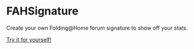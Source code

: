 # FAHSignature

Create your own Folding@Home forum signature to show off your stats.

[Try it for yourself!](https://fahsig.noahvdaa.me/)
